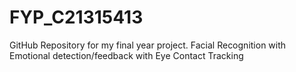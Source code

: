 # FYP_C21315413
GitHub Repository for my final year project. Facial Recognition with Emotional detection/feedback with Eye Contact Tracking
